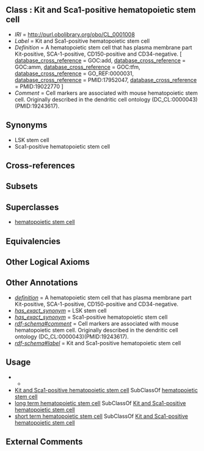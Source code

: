 
## Class : Kit and Sca1-positive hematopoietic stem cell

 * *IRI* = http://purl.obolibrary.org/obo/CL_0001008
 * *Label* = Kit and Sca1-positive hematopoietic stem cell
 * *Definition* = A hematopoietic stem cell that has plasma membrane part Kit-positive, SCA-1-positive, CD150-positive and CD34-negative. [ [database_cross_reference](../../ef/oboInOwl#hasDbXref.md) = GOC:add, [database_cross_reference](../../ef/oboInOwl#hasDbXref.md) = GOC:amm, [database_cross_reference](../../ef/oboInOwl#hasDbXref.md) = GOC:tfm, [database_cross_reference](../../ef/oboInOwl#hasDbXref.md) = GO_REF:0000031, [database_cross_reference](../../ef/oboInOwl#hasDbXref.md) = PMID:17952047, [database_cross_reference](../../ef/oboInOwl#hasDbXref.md) = PMID:19022770 ]
 * *Comment* = Cell markers are associated with mouse hematopoietic stem cell. Originally described in the dendritic cell ontology (DC_CL:0000043)(PMID:19243617).

## Synonyms

 * LSK stem cell
 * Sca1-positive hematopoietic stem cell

## Cross-references


## Subsets


## Superclasses

 * [hematopoietic stem cell](../../CL/37/CL_0000037.md)

## Equivalencies


## Other Logical Axioms


## Other Annotations

 * *[definition](../../IAO/15/IAO_0000115.md)* = A hematopoietic stem cell that has plasma membrane part Kit-positive, SCA-1-positive, CD150-positive and CD34-negative.
 * *[has_exact_synonym](../../ym/oboInOwl#hasExactSynonym.md)* = LSK stem cell
 * *[has_exact_synonym](../../ym/oboInOwl#hasExactSynonym.md)* = Sca1-positive hematopoietic stem cell
 * *[rdf-schema#comment](../../nt/rdf-schema#comment.md)* = Cell markers are associated with mouse hematopoietic stem cell. Originally described in the dendritic cell ontology (DC_CL:0000043)(PMID:19243617).
 * *[rdf-schema#label](../../el/rdf-schema#label.md)* = Kit and Sca1-positive hematopoietic stem cell

## Usage

 * -
 * [Kit and Sca1-positive hematopoietic stem cell](../../CL/08/CL_0001008.md) SubClassOf [hematopoietic stem cell](../../CL/37/CL_0000037.md)
 * [long term hematopoietic stem cell](../../CL/34/CL_0002034.md) SubClassOf [Kit and Sca1-positive hematopoietic stem cell](../../CL/08/CL_0001008.md)
 * [short term hematopoietic stem cell](../../CL/33/CL_0002033.md) SubClassOf [Kit and Sca1-positive hematopoietic stem cell](../../CL/08/CL_0001008.md)

## External Comments

